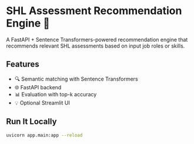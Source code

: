 # SHL Assessment Recommendation Engine 🧠

A FastAPI + Sentence Transformers-powered recommendation engine that recommends relevant SHL assessments based on input job roles or skills.

## Features

- 🔍 Semantic matching with Sentence Transformers
- 🌐 FastAPI backend
- 📊 Evaluation with top-k accuracy
- 💡 Optional Streamlit UI

## Run It Locally

```bash
uvicorn app.main:app --reload
```
